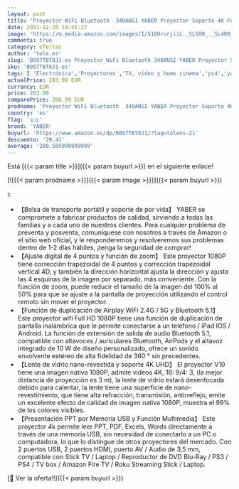 ```yaml
---
layout: post
title: 'Proyector WiFi Bluetooth  340ANSI YABER Proyector Soporte 4K Full HD 1080P Nativo Ajuste Digital 4P/4D Función de Zoom Proyector Cine en Casa para PPT  PS4  TV Stick  etc.'
date: 2021-12-20 14:41:27
image: 'https://m.media-amazon.com/images/I/51Q0rurjiiL._SL500_._SL400_.jpg'
comments: true
category: ofertas
author: 'tole.es'
slug: 'B097TBT8J1-es Proyector WiFi Bluetooth 340ANSI YABER Proyector Soporte...'
sku: 'B097TBT8J1-es'
tags: [ 'Electrónica','Proyectores','TV, vídeo y home cinema','ps4','yaber', ]
actualPrice: 203.99 EUR
currency: EUR
price: 203.99
comparePrice: 288.99 EUR
prodname: 'Proyector WiFi Bluetooth  340ANSI YABER Proyector Soporte 4K Full HD 1080P Nativo Ajuste Digital 4P/4D Función de Zoom Proyector Cine en Casa para PPT  PS4  TV Stick  etc.'
country: 'es'
flag: '🇪🇸'
brand: 'YABER'
buyurl: 'https://www.amazon.es/dp/B097TBT8J1/?tag=tolees-21'
descuento: '29.41'
average: '280.589999999999'
---
```


Está [{{< param title >}}]({{< param buyurl >}}) en el siguiente enlace!

[![{{< param prodname >}}]({{< param image >}})]({{< param buyurl >}})

ℹ️:

- 【Bolsa de transporte portátil y soporte de por vida】 YABER se compromete a fabricar productos de calidad, sirviendo a todas las familias y a cada uno de nuestros clientes. Para cualquier problema de preventa y posventa, comuníquese con nosotros a través de Amazon o el sitio web oficial, y le responderemos y resolveremos sus problemas dentro de 1-2 días hábiles, ¡tenga la seguridad de comprar!
- 【Ajuste digital de 4 puntos y función de zoom】 Este proyector 1080P tiene corrección trapezoidal de 4 puntos y corrección trapezoidal vertical 4D, y también la dirección horizontal ajusta la dirección y ajusta las 4 esquinas de la imagen por separado, más conveniente. Con la función de zoom, puede reducir el tamaño de la imagen del 100% al 50% para que se ajuste a la pantalla de proyección utilizando el control remoto sin mover el proyector.
- 【Función de duplicación de Airplay WiFi 2.4G / 5G y Bluetooth 5.1】 Este proyector wifi Full HD 1080P tiene una función de duplicación de pantalla inalámbrica que le permite conectarse a un teléfono / iPad IOS / Android. La función de extensión de salida de audio Bluetooth 5.1, compatible con altavoces / auriculares Bluetooth, AirPods y el altavoz integrado de 10 W de diseño personalizado, ofrece un sonido envolvente estéreo de alta fidelidad de 360 ° sin precedentes.
- 【Lente de vidrio nano-revestida y soporte 4K UHD】 El proyector V10 tiene una imagen nativa 1080P, admite videos 4K, 16: 9/4: 3, (la mejor distancia de proyección es 3 m), la lente de vidrio estará desenfocada debido para calentar, la lente tiene una superficie de nano-revestimiento, que tiene alta refracción, transmisión, antirreflejo, emite un excelente efecto de calidad de imagen nativa 1080P, muestra el 99% de los colores visibles.
- 【Presentación PPT por Memoria USB y Función Multimedia】 Este proyector 4k permite leer PPT, PDF, Excels, Words directamente a través de una memoria USB, sin necesidad de conectarlo a un PC o computadora, lo que lo distingue de otros proyectores del mercado. Con 2 puertos USB, 2 puertos HDMI, puerto AV / Audio de 3,5 mm, compatible con Stick TV / Laptop / Reproductor de DVD Blu-Ray / PS3 / PS4 / TV box / Amazon Fire TV / Roku Streaming Stick / Laptop.

[🛒 Ver la oferta!!]({{< param buyurl >}})
